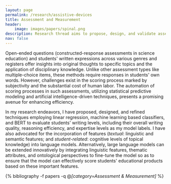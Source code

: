 ```yaml
---
layout: page
permalink: /research/assistive-devices
title: Assessment and Measurement
header:
    image: images/papers/spinal.png
description: Research thread aims to propose, design, and validate assessment framework as a pivotal driver for the entire learning system.
nav: false
---
```


Open-ended questions (constructed-response assessments in science education) and students' written expressions across various genres and registers offer insights into original thoughts to specific topics and the application of disciplinary knowledge. Unlike other assessment types like multiple-choice items, these methods require responses in students' own words. However, challenges exist in the scoring process marked by subjectivity and the substantial cost of human labor. The automation of scoring processes in such assessments, utilizing statistical predictive modeling and artificial intelligence-driven techniques, presents a promising avenue for enhancing efficiency.

In my research endeavors, I have proposed, designed, and refined techniques employing linear regression, machine learning based classifiers, and BERT to evaluate students' writing levels, including their overall writing quality, reasoning efficiency, and expertise levels as my model labels. I have also advocated for the incorporation of features (*textual*: linguistic and semantic features; and *student-related*: cognitive levels of topical knowledge) into language models. Alternatively, large language models can be extended innovatively by integrating linguistic features, thematic attributes, and ontological perspectives to fine-tune the model so as to ensure that the model can effectively score students' educational products based on these important features.

<div class="publications">

{% bibliography -f papers -q @*[category=Assessment & Measurement]* %}

</div>
